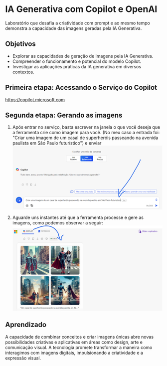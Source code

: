# IA Generativa com Copilot e OpenAI

Laboratório que desafia a criatividade com prompt e ao mesmo tempo demonstra a capacidade das imagens geradas pela IA Generativa.

## Objetivos
- Explorar as capacidades de geração de imagens pela IA Generativa.
- Compreender o funcionamento e potencial do modelo Copilot.
- Investigar as aplicações práticas da IA generativa em diversos contextos.

## Primeira etapa: Acessando o Serviço do Copilot
https://copilot.microsoft.com

## Segunda etapa: Gerando as imagens

1. Após entrar no serviço, basta escrever na janela o que você deseja que a ferramenta crie como imagem para você.
(No meu caso a entrada foi: "Criar uma imagem de um casal de superheróis passeando na avenida paulista em São Paulo futurístico") e enviar
![Inputs](https://github.com/marcomdg/-bootcamp-microsoft-azure-ai-fundamentals/blob/92458242f2cd3708bf5271892d0e5a4e90864d1d/Lab%205%20-%20IA%20Generativa/inputs/01.png)

2. Aguarde uns instantes até que a ferramenta processe e gere as imagens, como podemos observar a seguir:
![Output](https://github.com/marcomdg/-bootcamp-microsoft-azure-ai-fundamentals/blob/92458242f2cd3708bf5271892d0e5a4e90864d1d/Lab%205%20-%20IA%20Generativa/output/02.png)

## Aprendizado
A capacidade de combinar conceitos e criar imagens únicas abre novas possibilidades criativas e aplicativas em áreas como design, arte e comunicação visual. A tecnologia promete transformar a maneira como interagimos com imagens digitais, impulsionando a criatividade e a expressão visual.
